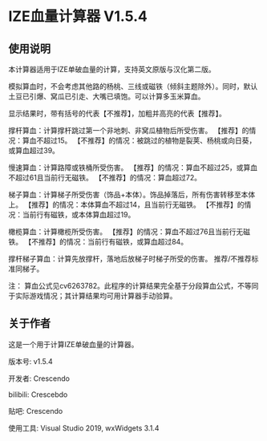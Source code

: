# IZE血量计算器 V1.5.4
 
 
## 使用说明

本计算器适用于IZE单破血量的计算，支持英文原版与汉化第二版。

模拟算血时，不会考虑其他路的杨桃、三线或磁铁（倾斜主题除外）。同时，默认土豆已引爆、窝瓜已引走、大嘴已填饱。可以计算多玉米算血。

显示结果时，带有括号的代表【不推荐】，加粗并高亮的代表【推荐】。

撑杆算血：计算撑杆跳过第一个非地刺、非窝瓜植物后所受伤害。
【推荐】的情况：算血不超过15。
【不推荐】的情况：被跳过的植物是裂荚、杨桃或向日葵，或算血超过39。

慢速算血：计算路障或铁桶所受伤害。
【推荐】的情况：算血不超过25，或算血不超过61且当前行无磁铁。
【不推荐】的情况：算血超过72。

梯子算血：计算梯子所受伤害（饰品+本体）。饰品掉落后，所有伤害转移至本体上。
【推荐】的情况：本体算血不超过14，且当前行无磁铁。
【不推荐】的情况：当前行有磁铁，或本体算血超过19。

橄榄算血：计算橄榄所受伤害。
【推荐】的情况：算血不超过76且当前行无磁铁。
【不推荐】的情况：当前行有磁铁，或算血超过84。

撑杆梯子算血：计算先放撑杆，落地后放梯子时梯子所受的伤害。
推荐/不推荐标准同梯子。

注：
算血公式见cv6263782。此程序的计算结果完全基于分段算血公式，不等同于实际游戏情况；其计算结果均可用计算器手动验算。


## 关于作者

这是一个用于计算IZE单破血量的计算器。

版本号: v1.5.4

开发者: Crescendo

bilibili: Crescebdo

贴吧: Crescendo

使用工具: Visual Studio 2019, wxWidgets 3.1.4
